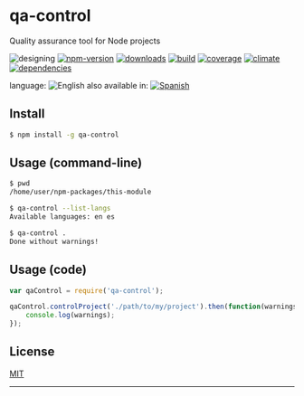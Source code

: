 # qa-control

Quality assurance tool for Node projects


![designing](https://img.shields.io/badge/stability-desgining-red.svg)
[![npm-version](https://img.shields.io/npm/v/qa-control.svg)](https://npmjs.org/package/qa-control)
[![downloads](https://img.shields.io/npm/dm/qa-control.svg)](https://npmjs.org/package/qa-control)
[![build](https://img.shields.io/travis/codenautas/qa-control/master.svg)](https://travis-ci.org/codenautas/qa-control)
[![coverage](https://img.shields.io/coveralls/codenautas/qa-control/master.svg)](https://coveralls.io/r/codenautas/qa-control)
[![climate](https://img.shields.io/codeclimate/github/codenautas/qa-control.svg)](https://codeclimate.com/github/codenautas/qa-control)
[![dependencies](https://img.shields.io/david/codenautas/qa-control.svg)](https://david-dm.org/codenautas/qa-control)



language: ![English](https://raw.githubusercontent.com/codenautas/multilang/master/img/lang-en.png)
also available in:
[![Spanish](https://raw.githubusercontent.com/codenautas/multilang/master/img/lang-es.png)](LEEME.md)


## Install


```sh
$ npm install -g qa-control
```


## Usage (command-line)


```sh
$ pwd
/home/user/npm-packages/this-module
```


```sh
$ qa-control --list-langs
Available languages: en es

$ qa-control .
Done without warnings!
```


## Usage (code)


```js
var qaControl = require('qa-control');

qaControl.controlProject('./path/to/my/project').then(function(warnings){
    console.log(warnings);
});

```

## License

[MIT](LICENSE)

----------------



